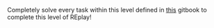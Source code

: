 Completely solve every task within this level defined in <a href="https://skypeguinsolutions.gitbook.io/replay-reverse-engineering-playground/replay/writeups/level-2-all-walkthroughs">this</a> gitbook to complete this level of REplay! 
